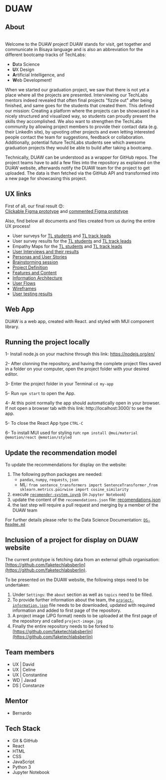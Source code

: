 # DUAW

## About
\
Welcome to the DUAW project! DUAW stands for visit, get together and communicate in Bisaya language and is also an abbreviation for the different bootcamp tracks of TechLabs: 
* **D**ata Science
* **U**X Design
* **A**rtificial Intelligence, and 
* **W**eb Development! 

When we started our graduation project, we saw that there is not yet a place where all the projects are presented. Interviewing our TechLabs mentors indeed revealed that often final projects "fizzle out" after being finished, and same goes for the students that created them. This defined our mission: Creating a platform where the projects can be showcased in a nicely structured and visualized way, so students can proudly present the skills they accomplished. We also want to strengthen the TechLabs community by allowing project members to provide their contact data (e.g. their LinkedIn site), by upvoting other projects and even letting interested people contact the team for suggestions, feedback or collaboration. Additionally, potential future TechLabs students see which awesome graduation projects they would be able to build after taking a bootcamp. 

Technically, DUAW can be understood as a wrapper for GitHub repos. The project teams have to add a few files into the repository as explained on the DUAW website, afterwards notify the DUAW team for the project to get uploaded. The data is then fetched via the GitHub API and transformed into a new page for showcasing this project.

## UX links
First of all, our final result 😊: \
[Clickable Figma prototype](https://www.figma.com/proto/YIKKTJPgyOL0AOu9MItDDk/DUAW?page-id=0%3A1&node-id=637%3A1337&viewport=241%2C48%2C0.12&scaling=min-zoom&starting-point-node-id=637%3A1337&show-proto-sidebar=1) and [commented Figma prototype](https://www.figma.com/file/YIKKTJPgyOL0AOu9MItDDk/DUAW?node-id=0%3A1)

Also, find below all documents and files created from us during the entire UX process!
- User surveys for [TL students](https://docs.google.com/document/d/1qHhPU9hWyBHcklyV1ASu-vVzAiHXyvMXJT3wriP04ko/edit?usp=sharing) and [TL track leads](https://docs.google.com/document/d/1ASI_R3cq-Efktr49WjQjQpvFyVTd--TmAgSAiS8vzaY/edit?usp=sharing)
- User survey results for the [TL students](https://docs.google.com/document/d/1hc9gWdXALDiOBOawmYy6WQGOhNzg-44OpbcOWN-aBxQ/edit?usp=sharing) and [TL track leads]( https://docs.google.com/document/d/1E_-Be6OPRU1WA1nBYqhbamTS2DjbQRAQp2MP1njBmWw/edit?usp=sharing)
- Empathy Maps for the [TL students](https://drive.google.com/file/d/162-10k49VqOnX1cU5_-lGVlL157cbBEL/view?usp=sharing) and [TL track leads](https://drive.google.com/file/d/1yzv_YbAk-wFd3cVpcoJQXFfP4Jgr7sdk/view?usp=sharing)
- [User Interviews and their results](https://docs.google.com/document/d/1YYhvwDhfT1byrum8QgXy8gAq47tGknPDBAO0Xvixtr8/edit?usp=sharing)
- [Personas and User Stories](https://miro.com/app/board/uXjVORCXl_Y=/?invite_link_id=683122939948)
- [Brainstorming session](https://miro.com/app/board/uXjVOZ1PSc0=/?invite_link_id=872307452811)
- [Project Definition](https://docs.google.com/document/d/180n-NfzAqazW5d7ODMMTNZZb7mUgTDWCyop7Xoqt5EE/edit?usp=sharing)
- [Features and Content](https://docs.google.com/document/d/1uy0pZmLog8HhA54yZ-aRwirAz2wS59DEfvu6pgB2sp0/edit?usp=sharing)
- [Information Architecture](https://miro.com/app/board/uXjVOZ1PSc0=/?invite_link_id=561063932185)
- [User Flows](https://miro.com/app/board/uXjVORCXl_Y=/?invite_link_id=683122939948)
- [Wireframes](https://miro.com/app/board/uXjVOZ1PSc0=/?invite_link_id=561063932185)
- [User testing results](https://docs.google.com/document/d/17SyAGu8maZM9Z61j-m7nZV6bSLKWivODYx8zAYvIpk0/edit?usp=sharing)

## Web App

DUAW is a web app, created with React. and styled with MUI component library.

## Running the project locally

1- Install node.js on your machine through this link: https://nodejs.org/en/

2- After clonning the repository, and having the complete project files saved in a folder on your computer, open the project folder with your desired editor.

3- Enter the project folder in your Terminal `cd my-app` 

5- Run `npm start` to open the App.

4- At this point normally the app should automatically open in your browser. If not open a browser tab with this link: http://localhost:3000/ to see the app.

5- To close the React App type `CTRL-C` 

6- To install MUI used for styling run: `npm install @mui/material @emotion/react @emotion/styled`


## Update the recommendation model
To update the recommendations for display on the website:
1. The following python packages are needed:
   - `pandas`, `numpy`, `requests`, `json`
   - ML: `from sentence_transformers import SentenceTransformer` ,`from sklearn.metrics.pairwise import cosine_similarity`
2. execute [`recomender-system.ipynb`](https://github.com/TechLabs-Berlin/wt21-duaw/blob/main/duaw-ds/recomender-system.ipynb) (in `Jupyter Notebook`)
3.  update the content of the `recomendations.json` file:  [recomendations.json](https://github.com/TechLabs-Berlin/wt21-duaw/blob/main/recomendations.json)
4. the last step will require a pull request and merging by a member of the DUAW team

For further details please refer to the Data Science Documentation: [`DS-Readme.md`](https://github.com/TechLabs-Berlin/wt21-duaw/blob/main/duaw-ds/README.md)

## Inclusion of a project for display on DUAW website
The current prototype is fetching data from an external github organisation: [https://github.com/faketechlabsberlin](https://github.com/faketechlabsberlin).

To be presented on the DUAW website, the following steps need to be undertaken:
1. Under `Settings`: the `about` section as well as `topics` need to be filled.
2. To provide further information about the team, the [`project-information.json`](https://github.com/TechLabs-Berlin/wt21-duaw/blob/main/duaw-ds/project-information.json) file needs to be downloaded, updated with required information and added to first page of the repository.
3. A project image (JPG format) needs to be uploaded at the first page of the repository and called `project-image.jpg` 
4. Finally the entire repository needs to be forked to [https://github.com/faketechlabsberlin](https://github.com/faketechlabsberlin)

## Team members

- UX | David
- UX | Celine
- UX | Constantine
- WD | Javad
- DS | Constanze

## Mentor
- Bernardo

## Tech Stack
- Git & GitHub
- React
- HTML
- CSS
- JavaScript
- Python 3
- Jupyter Notebook
